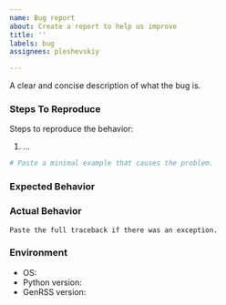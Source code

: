 ```yaml
---
name: Bug report
about: Create a report to help us improve
title: ''
labels: bug
assignees: pleshevskiy

---
```


<!-- Describe the bug -->
A clear and concise description of what the bug is.

### Steps To Reproduce
Steps to reproduce the behavior:
1. ...

```python
# Paste a minimal example that causes the problem.
```

### Expected Behavior
<!-- Tell us what should happen. -->


### Actual Behavior
<!-- Tell us what happens instead. -->

```pytb
Paste the full traceback if there was an exception.
```

### Environment

* OS: 
* Python version:
* GenRSS version:
